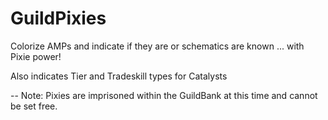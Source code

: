 GuildPixies
===========

Colorize AMPs and indicate if they are or schematics are known ... with Pixie power!

Also indicates Tier and Tradeskill types for Catalysts

-- Note: Pixies are imprisoned within the GuildBank at this time and cannot be set free.
